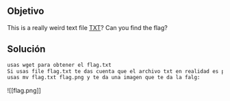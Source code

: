 ## Objetivo
This is a really weird text file [TXT](https://jupiter.challenges.picoctf.org/static/e7e5d188621ee705ceeb0452525412ef/flag.txt)? Can you find the flag?
## Solución
```bash
usas wget para obtener el flag.txt
Si usas file flag.txt te das cuenta que el archivo txt en realidad es png
usas mv flag.txt flag.png y te da una imagen que te da la falg:

```
![[flag.png]]

